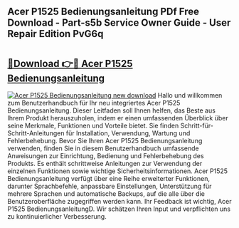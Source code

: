 ## Acer P1525 Bedienungsanleitung PDf Free Download - Part-s5b Service Owner Guide - User Repair Edition PvG6q

# <h2><a href="http://df3pyo3.blite.top/?on=Acer+P1525+Bedienungsanleitung">🔗Download 👉🔴 Acer P1525 Bedienungsanleitung</a></h2>

[![Acer P1525 Bedienungsanleitung new download](https://i.imgur.com/lujVjoI.png)](http://df3pyo3.blite.top/?on=Acer+P1525+Bedienungsanleitung)
Hallo und willkommen zum Benutzerhandbuch für Ihr neu integriertes Acer P1525 Bedienungsanleitung. Dieser Leitfaden soll Ihnen helfen, das Beste aus Ihrem Produkt herauszuholen, indem er einen umfassenden Überblick über seine Merkmale, Funktionen und Vorteile bietet. Sie finden Schritt-für-Schritt-Anleitungen für Installation, Verwendung, Wartung und Fehlerbehebung. Bevor Sie Ihren Acer P1525 Bedienungsanleitung verwenden, finden Sie in diesem Benutzerhandbuch umfassende Anweisungen zur Einrichtung, Bedienung und Fehlerbehebung des Produkts. Es enthält schrittweise Anleitungen zur Verwendung der einzelnen Funktionen sowie wichtige Sicherheitsinformationen. Acer P1525 Bedienungsanleitung verfügt über eine Reihe erweiterter Funktionen, darunter Sprachbefehle, anpassbare Einstellungen, Unterstützung für mehrere Sprachen und automatische Backups, auf die alle über die Benutzeroberfläche zugegriffen werden kann. Ihr Feedback ist wichtig, Acer P1525 BedienungsanleitungD. Wir schätzen Ihren Input und verpflichten uns zu kontinuierlicher Verbesserung.
